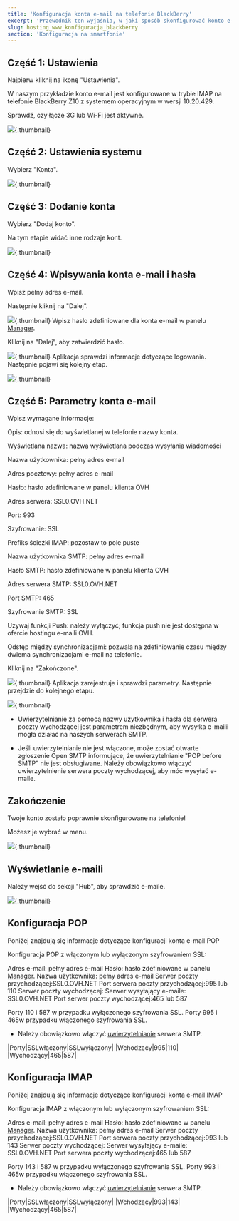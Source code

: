 ```yaml
---
title: 'Konfiguracja konta e-mail na telefonie BlackBerry'
excerpt: 'Przewodnik ten wyjaśnia, w jaki sposób skonfigurować konto e-mail w BlackBerry.'
slug: hosting_www_konfiguracja_blackberry
section: 'Konfiguracja na smartfonie'
---
```


## Część 1: Ustawienia
Najpierw kliknij na ikonę "Ustawienia".

W naszym przykładzie konto e-mail jest konfigurowane w trybie IMAP na telefonie BlackBerry Z10 z systemem operacyjnym w wersji 10.20.429.

Sprawdź, czy łącze 3G lub Wi-Fi jest aktywne.

![](images/img_1747.jpg){.thumbnail}


## Część 2: Ustawienia systemu
Wybierz "Konta".

![](images/img_1748.jpg){.thumbnail}


## Część 3: Dodanie konta
Wybierz "Dodaj konto".

Na tym etapie widać inne rodzaje kont.

![](images/img_1749.jpg){.thumbnail}


## Część 4: Wpisywania konta e-mail i hasła
Wpisz pełny adres e-mail.

Następnie kliknij na "Dalej".

![](images/img_1750.jpg){.thumbnail}
Wpisz hasło zdefiniowane dla konta e-mail w panelu [Manager](https://www.ovh.pl/managerv3/).

Kliknij na "Dalej", aby zatwierdzić hasło.

![](images/img_1751.jpg){.thumbnail}
Aplikacja sprawdzi informacje dotyczące logowania. Następnie pojawi się kolejny etap.

![](images/img_1752.jpg){.thumbnail}


## Część 5: Parametry konta e-mail
Wpisz wymagane informacje:

Opis: odnosi się do wyświetlanej w telefonie nazwy konta.

Wyświetlana nazwa: nazwa wyświetlana podczas wysyłania wiadomości

Nazwa użytkownika: pełny adres e-mail

Adres pocztowy: pełny adres e-mail

Hasło: hasło zdefiniowane w panelu klienta OVH

Adres serwera: SSL0.OVH.NET

Port: 993

Szyfrowanie: SSL

Prefiks ścieżki IMAP: pozostaw to pole puste

Nazwa użytkownika SMTP: pełny adres e-mail

Hasło SMTP: hasło zdefiniowane w panelu klienta OVH

Adres serwera SMTP: SSL0.OVH.NET

Port SMTP: 465

Szyfrowanie SMTP: SSL

Używaj funkcji Push: należy wyłączyć; funkcja push nie jest dostępna w ofercie hostingu e-maili OVH.

Odstęp między synchronizacjami: pozwala na zdefiniowanie czasu między dwiema synchronizacjami e-mail na telefonie.

Kliknij na "Zakończone".

![](images/img_1753.jpg){.thumbnail}
Aplikacja zarejestruje i sprawdzi parametry. Następnie przejdzie do kolejnego etapu.

![](images/img_1754.jpg){.thumbnail}

- Uwierzytelnianie za pomocą nazwy użytkownika i hasła dla serwera poczty wychodzącej jest parametrem niezbędnym, aby wysyłka e-maili mogła działać na naszych serwerach SMTP. 

- Jeśli uwierzytelnianie nie jest włączone, może zostać otwarte zgłoszenie Open SMTP informujące, że uwierzytelnianie "POP before SMTP" nie jest obsługiwane. Należy obowiązkowo włączyć uwierzytelnienie serwera poczty wychodzącej, aby móc wysyłać e-maile.




## Zakończenie
Twoje konto zostało poprawnie skonfigurowane na telefonie!

Możesz je wybrać w menu.

![](images/img_1755.jpg){.thumbnail}

## Wyświetlanie e-maili
Należy wejść do sekcji "Hub", aby sprawdzić e-maile.

![](images/img_1756.jpg){.thumbnail}


## Konfiguracja POP
Poniżej znajdują się informacje dotyczące konfiguracji konta e-mail POP

Konfiguracja POP z włączonym lub wyłączonym szyfrowaniem SSL:

Adres e-mail: pełny adres e-mail
Hasło: hasło zdefiniowane w panelu [ Manager](https://www.ovh.pl/managerv3/).
Nazwa użytkownika: pełny adres e-mail
Serwer poczty przychodzącej:SSL0.OVH.NET
Port serwera poczty przychodzącej:995 lub 110
Serwer poczty wychodzącej: Serwer wysyłający e-maile: SSL0.OVH.NET
Port serwer poczty wychodzącej:465 lub 587

Porty 110 i 587 w przypadku wyłączonego szyfrowania SSL.
Porty 995 i 465w przypadku włączonego szyfrowania SSL.


- Należy obowiązkowo włączyć [uwierzytelnianie](#configuration_du_compte_e-mail_mutualise_sous_blackberry_partie_5_parametres_du_compte_e-mail) serwera SMTP.


|Porty|SSLwłączony|SSLwyłączony|
|Wchodzący|995|110|
|Wychodzący|465|587|




## Konfiguracja IMAP
Poniżej znajdują się informacje dotyczące konfiguracji konta e-mail IMAP

Konfiguracja IMAP z włączonym lub wyłączonym szyfrowaniem SSL:

Adres e-mail: pełny adres e-mail
Hasło: hasło zdefiniowane w panelu [ Manager](https://www.ovh.pl/managerv3/).
Nazwa użytkownika: pełny adres e-mail
Serwer poczty przychodzącej:SSL0.OVH.NET
Port serwera poczty przychodzącej:993 lub 143
Serwer poczty wychodzącej: Serwer wysyłający e-maile: SSL0.OVH.NET
Port serwera poczty wychodzącej:465 lub 587

Porty 143 i 587 w przypadku wyłączonego szyfrowania SSL.
Porty 993 i 465w przypadku włączonego szyfrowania SSL.


- Należy obowiązkowo włączyć [uwierzytelnianie](#configuration_du_compte_e-mail_mutualise_sous_blackberry_partie_5_parametres_du_compte_e-mail) serwera SMTP.


|Porty|SSLwłączony|SSLwyłączony|
|Wchodzący|993|143|
|Wychodzący|465|587|



